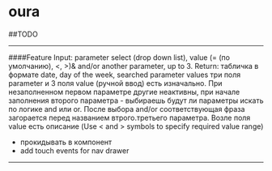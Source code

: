 # oura

##TODO

-------------
####Feature
Input: parameter select (drop down list), value
 (= (по умолчанию), <, >)& and/or another parameter, up to 3.
Return: табличка в формате date, day of the week, searched parameter values
три поля parameter и 3 поля value (ручной ввод) есть изначально. При незаполненном первом параметре другие неактивны, при начале заполнения второго параметра - выбираешь будут ли параметры искать по логике and или or.  После выбора and/or соответствующая фраза загорается перед названием втрого.третьего параметра.
Возле поля value есть описание (Use < and > symbols to specify required value
 range) 



- прокидывать в компонент
- add touch events for nav drawer
 -------------------------
